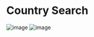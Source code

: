 # Country Search
![image](https://github.com/user-attachments/assets/b230f28d-a514-4cb8-b37b-89f60e8dc642)
![image](https://github.com/user-attachments/assets/1766e2f6-1e9b-4bc0-a547-b8dcd066556d)